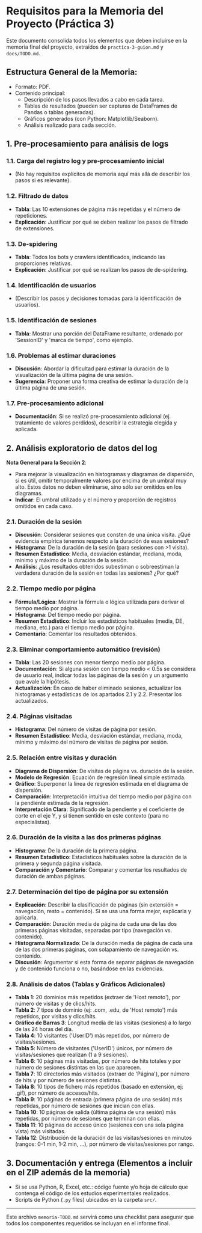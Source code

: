 # Requisitos para la Memoria del Proyecto (Práctica 3)

Este documento consolida todos los elementos que deben incluirse en la memoria final del proyecto, extraídos de `practica-3-guion.md` y `docs/TODO.md`.

## Estructura General de la Memoria:
*   Formato: PDF.
*   Contenido principal:
    *   Descripción de los pasos llevados a cabo en cada tarea.
    *   Tablas de resultados (pueden ser capturas de DataFrames de Pandas o tablas generadas).
    *   Gráficos generados (con Python: Matplotlib/Seaborn).
    *   Análisis realizado para cada sección.

## 1. Pre-procesamiento para análisis de logs

### 1.1. Carga del registro log y pre-procesamiento inicial
*   (No hay requisitos explícitos de memoria aquí más allá de describir los pasos si es relevante).

### 1.2. Filtrado de datos
*   **Tabla**: Las 10 extensiones de página más repetidas y el número de repeticiones.
*   **Explicación**: Justificar por qué se deben realizar los pasos de filtrado de extensiones.

### 1.3. De-spidering
*   **Tabla**: Todos los bots y crawlers identificados, indicando las proporciones relativas.
*   **Explicación**: Justificar por qué se realizan los pasos de de-spidering.

### 1.4. Identificación de usuarios
*   (Describir los pasos y decisiones tomadas para la identificación de usuarios).

### 1.5. Identificación de sesiones
*   **Tabla**: Mostrar una porción del DataFrame resultante, ordenado por 'SessionID' y 'marca de tiempo', como ejemplo.

### 1.6. Problemas al estimar duraciones
*   **Discusión**: Abordar la dificultad para estimar la duración de la visualización de la última página de una sesión.
*   **Sugerencia**: Proponer una forma creativa de estimar la duración de la última página de una sesión.

### 1.7. Pre-procesamiento adicional
*   **Documentación**: Si se realizó pre-procesamiento adicional (ej. tratamiento de valores perdidos), describir la estrategia elegida y aplicada.

## 2. Análisis exploratorio de datos del log

**Nota General para la Sección 2**:
*   Para mejorar la visualización en histogramas y diagramas de dispersión, si es útil, omitir temporalmente valores por encima de un umbral muy alto. Estos datos no deben eliminarse, sino sólo ser omitidos en los diagramas.
*   **Indicar**: El umbral utilizado y el número y proporción de registros omitidos en cada caso.

### 2.1. Duración de la sesión
*   **Discusión**: Considerar sesiones que consten de una única visita. ¿Qué evidencia empírica tenemos respecto a la duración de esas sesiones?
*   **Histograma**: De la duración de la sesión (para sesiones con >1 visita).
*   **Resumen Estadístico**: Media, desviación estándar, mediana, moda, mínimo y máximo de la duración de la sesión.
*   **Análisis**: ¿Los resultados obtenidos subestiman o sobreestiman la verdadera duración de la sesión en todas las sesiones? ¿Por qué?

### 2.2. Tiempo medio por página
*   **Fórmula/Lógica**: Mostrar la fórmula o lógica utilizada para derivar el tiempo medio por página.
*   **Histograma**: Del tiempo medio por página.
*   **Resumen Estadístico**: Incluir los estadísticos habituales (media, DE, mediana, etc.) para el tiempo medio por página.
*   **Comentario**: Comentar los resultados obtenidos.

### 2.3. Eliminar comportamiento automático (revisión)
*   **Tabla**: Las 20 sesiones con menor tiempo medio por página.
*   **Documentación**: Si alguna sesión con tiempo medio < 0.5s se considera de usuario real, indicar todas las páginas de la sesión y un argumento que avale la hipótesis.
*   **Actualización**: En caso de haber eliminado sesiones, actualizar los histogramas y estadísticas de los apartados 2.1 y 2.2. Presentar los actualizados.

### 2.4. Páginas visitadas
*   **Histograma**: Del número de visitas de página por sesión.
*   **Resumen Estadístico**: Media, desviación estándar, mediana, moda, mínimo y máximo del número de visitas de página por sesión.

### 2.5. Relación entre visitas y duración
*   **Diagrama de Dispersión**: De visitas de página vs. duración de la sesión.
*   **Modelo de Regresión**: Ecuación de regresión lineal simple estimada.
*   **Gráfico**: Superponer la línea de regresión estimada en el diagrama de dispersión.
*   **Comparación**: Interpretación intuitiva del tiempo medio por página con la pendiente estimada de la regresión.
*   **Interpretación Clara**: Significado de la pendiente y el coeficiente de corte en el eje Y, y si tienen sentido en este contexto (para no especialistas).

### 2.6. Duración de la visita a las dos primeras páginas
*   **Histograma**: De la duración de la primera página.
*   **Resumen Estadístico**: Estadísticos habituales sobre la duración de la primera y segunda página visitada.
*   **Comparación y Comentario**: Comparar y comentar los resultados de duración de ambas páginas.

### 2.7. Determinación del tipo de página por su extensión
*   **Explicación**: Describir la clasificación de páginas (sin extensión = navegación, resto = contenido). Si se usa una forma mejor, explicarla y aplicarla.
*   **Comparación**: Duración media de página de cada una de las dos primeras páginas visitadas, separadas por tipo (navegación vs. contenido).
*   **Histograma Normalizado**: De la duración media de página de cada una de las dos primeras páginas, con solapamiento de navegación vs. contenido.
*   **Discusión**: Argumentar si esta forma de separar páginas de navegación y de contenido funciona o no, basándose en las evidencias.

### 2.8. Análisis de datos (Tablas y Gráficos Adicionales)
*   **Tabla 1**: 20 dominios más repetidos (extraer de 'Host remoto'), por número de visitas y de clics/hits.
*   **Tabla 2**: 7 tipos de dominio (ej: .com, .edu, de 'Host remoto') más repetidos, por visitas y clics/hits.
*   **Gráfico de Barras 3**: Longitud media de las visitas (sesiones) a lo largo de las 24 horas del día.
*   **Tabla 4**: 10 visitantes ('UserID') más repetidos, por número de visitas/sesiones.
*   **Tabla 5**: Número de visitantes ('UserID') únicos, por número de visitas/sesiones que realizan (1 a 9 sesiones).
*   **Tabla 6**: 10 páginas más visitadas, por número de hits totales y por número de sesiones distintas en las que aparecen.
*   **Tabla 7**: 10 directorios más visitados (extraer de 'Página'), por número de hits y por número de sesiones distintas.
*   **Tabla 8**: 10 tipos de fichero más repetidos (basado en extensión, ej: .gif), por número de accesos/hits.
*   **Tabla 9**: 10 páginas de entrada (primera página de una sesión) más repetidas, por número de sesiones que inician con ellas.
*   **Tabla 10**: 10 páginas de salida (última página de una sesión) más repetidas, por número de sesiones que terminan con ellas.
*   **Tabla 11**: 10 páginas de acceso único (sesiones con una sola página vista) más visitadas.
*   **Tabla 12**: Distribución de la duración de las visitas/sesiones en minutos (rangos: 0-1 min, 1-2 min, ...), por número de visitas/sesiones por rango.

## 3. Documentación y entrega (Elementos a incluir en el ZIP además de la memoria)
*   Si se usa Python, R, Excel, etc.: código fuente y/o hoja de cálculo que contenga el código de los estudios experimentales realizados.
*   Scripts de Python (`.py` files) ubicados en la carpeta `src/`.

---
Este archivo `memoria-TODO.md` servirá como una checklist para asegurar que todos los componentes requeridos se incluyan en el informe final. 